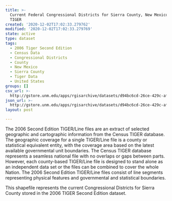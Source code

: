 ```yaml
---
title: >-
  Current Federal Congressional Districts for Sierra County, New Mexico, 2006se
  TIGER
created: '2020-12-02T17:02:33.279762'
modified: '2020-12-02T17:02:33.279769'
state: active
type: dataset
tags:
  - 2006 Tiger Second Edition
  - Census Data
  - Congressional Districts
  - County
  - New Mexico
  - Sierra County
  - Tiger Data
  - United States
groups: []
csv_url: >-
  http://gstore.unm.edu/apps/rgisarchive/datasets/d94bc6cd-26ce-429c-afbe-8c3bc483d9f1/tgr2006se_sier_cdcu.derived.csv
json_url: >-
  http://gstore.unm.edu/apps/rgisarchive/datasets/d94bc6cd-26ce-429c-afbe-8c3bc483d9f1/tgr2006se_sier_cdcu.derived.json
layout: post

---
```

The 2006 Second Edition TIGER/Line files are an extract of selected geographic and cartographic information from the Census TIGER database.  The geographic coverage for a single TIGER/Line file is a county or statistical equivalent entity, with the coverage area based on the latest available governmental unit boundaries. The Census TIGER database represents a seamless national file with no overlaps or gaps between parts.  However, each county-based TIGER/Line file is designed to stand alone as an independent data set or the files can be combined to cover the whole Nation.  The 2006 Second Edition  TIGER/Line files consist of line segments representing physical features and governmental and statistical boundaries.  

This shapefile represents the current Congressional Districts for Sierra County stored in the 2006 TIGER Second Edition dataset.
